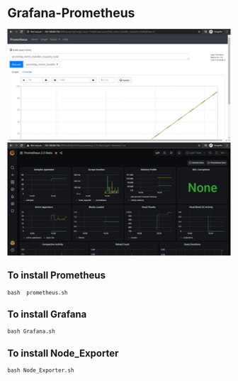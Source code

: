 # Grafana-Prometheus
![](images/pro1.JPG)
![](images/gra1.JPG)

## To install Prometheus
```
bash  prometheus.sh 
```
## To install Grafana
```
bash Grafana.sh
```
## To install Node_Exporter
```
bash Node_Exporter.sh
```
